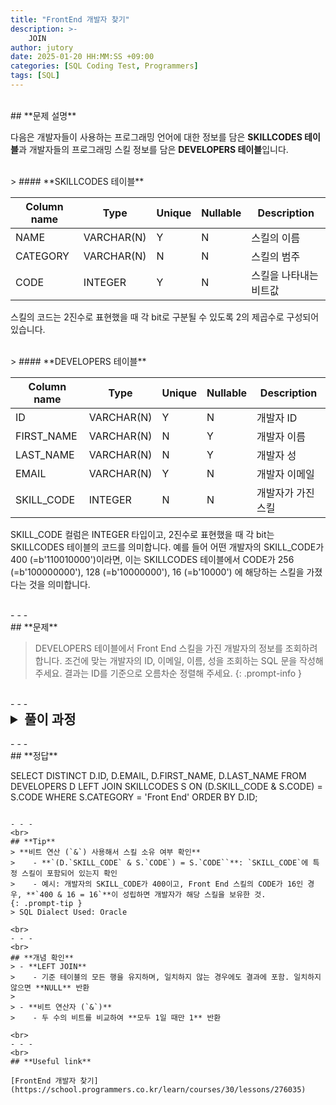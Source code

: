 ```yaml
---
title: "FrontEnd 개발자 찾기"
description: >-
    JOIN
author: jutory
date: 2025-01-20 HH:MM:SS +09:00
categories: [SQL Coding Test, Programmers]
tags: [SQL]
---
```

<br>
## **문제 설명**

다음은 개발자들이 사용하는 프로그래밍 언어에 대한 정보를 담은  **SKILLCODES 테이블**과 개발자들의 프로그래밍 스킬 정보를 담은 **DEVELOPERS 테이블**입니다.

<br>
> #### **SKILLCODES 테이블**

| Column name | Type         | Unique | Nullable | Description         |
|-------------|--------------|--------|----------|---------------------|
| NAME        | VARCHAR(N)   | Y      | N        | 스킬의 이름         |
| CATEGORY    | VARCHAR(N)   | N      | N        | 스킬의 범주         |
| CODE        | INTEGER      | Y      | N        | 스킬을 나타내는 비트값 |  

스킬의 코드는 2진수로 표현했을 때 각 bit로 구분될 수 있도록 2의 제곱수로 구성되어 있습니다.

<br>
> #### **DEVELOPERS 테이블**

| Column name | Type         | Unique | Nullable | Description         |
|-------------|--------------|--------|----------|---------------------|
| ID          | VARCHAR(N)   | Y      | N        | 개발자 ID           |
| FIRST_NAME  | VARCHAR(N)   | N      | Y        | 개발자 이름         |
| LAST_NAME   | VARCHAR(N)   | N      | Y        | 개발자 성           |
| EMAIL       | VARCHAR(N)   | Y      | N        | 개발자 이메일       |
| SKILL_CODE  | INTEGER      | N      | N        | 개발자가 가진 스킬  |  

SKILL_CODE 컬럼은 INTEGER 타입이고, 2진수로 표현했을 때 각 bit는 SKILLCODES 테이블의 코드를 의미합니다.
예를 들어 어떤 개발자의 SKILL_CODE가 400 (=b'110010000')이라면, 이는 SKILLCODES 테이블에서 CODE가 256 (=b'100000000'), 128 (=b'10000000'), 16 (=b'10000') 에 해당하는 스킬을 가졌다는 것을 의미합니다.

<br>
- - -
<br>
## **문제**

> DEVELOPERS 테이블에서 Front End 스킬을 가진 개발자의 정보를 조회하려 합니다. 조건에 맞는 개발자의 ID, 이메일, 이름, 성을 조회하는 SQL 문을 작성해 주세요. 결과는 ID를 기준으로 오름차순 정렬해 주세요.
{: .prompt-info }

<br>
- - -
<br>
<details>
  <summary style="font-size: 1.5em; font-weight: bold;">풀이 과정</summary>
<div markdown="1">
1. **조건 확인**  
   - **SKILLCODES 테이블**에서 **`CATEGORY`가 'Front End'**인 스킬만 선택하기
   - 각 개발자가 가진 `SKILL_CODE`에 해당 스킬이 포함되어 있는지 확인해야함

2. **LEFT JOIN을 이용해 개발자와 스킬 정보 결합**  
   - **DEVELOPERS 테이블**과 **SKILLCODES 테이블**을 `SKILL_CODE`와 `CODE`를 기준으로 결합
   - **LEFT JOIN** 사용 이유: 모든 개발자를 기준으로 스킬 정보를 연결하고, 일치하는 스킬만 필터링하기 위해

3. **비트 연산을 통한 스킬 소유 여부 확인**  
   - **(D.`SKILL_CODE` & S.`CODE`) = S.`CODE`** 조건을 사용하여 개발자가 특정 Front End 스킬을 보유하고 있는지 확인해야겠군
   - **비트 AND 연산**을 통해 `SKILL_CODE`의 해당 비트가 활성화된 경우만 선택

4. **WHERE 절로 Front End 스킬 필터링**  
   - **SKILLCODES 테이블**에서 **`CATEGORY`가 'Front End'**인 스킬만 필터링

5. **결과 정렬**  
   - 정렬 기준에 따라 **ORDER BY**로 결과 정렬
     -  **`ID`를 기준으로 오름차순 정렬**

6. **중복 제거**  
   - 각 개발자는 여러 개의 Front End 스킬을 보유할 수 있기 때문에 **DISTINCT** 사용하여 중복된 결과 제거

7. **최종 결과 출력**  
   - SELECT 절에서 **개발자의 ID(`ID`)**, **이메일(`EMAIL`)**, **이름(`FIRST_NAME`)**, **성(`LAST_NAME`)**만 출력

* **_교훈_**  
   - 비트 연산은 특정 권한이나 기능이 ON/OFF로 구분될 때 쓰면 좋구마.. 처음 활용해본다.
   - 필요하지 않은 데이터는 WHERE 절로 필터링하여 쿼리 성능을 높이자...
</div>
</details>

<br>
- - -
<br>
## **정답**

SELECT DISTINCT 
    D.ID, 
    D.EMAIL, 
    D.FIRST_NAME, 
    D.LAST_NAME
FROM 
    DEVELOPERS D
LEFT JOIN 
    SKILLCODES S
ON 
    (D.SKILL_CODE & S.CODE) = S.CODE
WHERE 
    S.CATEGORY = 'Front End'
ORDER BY 
    D.ID;
```

- - -
<br>
## **Tip**
> **비트 연산 (`&`) 사용해서 스킬 소유 여부 확인**  
>    - **`(D.`SKILL_CODE` & S.`CODE`) = S.`CODE``**: `SKILL_CODE`에 특정 스킬이 포함되어 있는지 확인
>    - 예시: 개발자의 SKILL_CODE가 400이고, Front End 스킬의 CODE가 16인 경우, **`400 & 16 = 16`**이 성립하면 개발자가 해당 스킬을 보유한 것.
{: .prompt-tip }
> SQL Dialect Used: Oracle

<br>
- - -
<br>
## **개념 확인**
> - **LEFT JOIN**
>    - 기준 테이블의 모든 행을 유지하며, 일치하지 않는 경우에도 결과에 포함. 일치하지 않으면 **NULL** 반환
>
> - **비트 연산자 (`&`)**  
>    - 두 수의 비트를 비교하여 **모두 1일 때만 1** 반환

<br>
- - -
<br>
## **Useful link**

[FrontEnd 개발자 찾기](https://school.programmers.co.kr/learn/courses/30/lessons/276035)